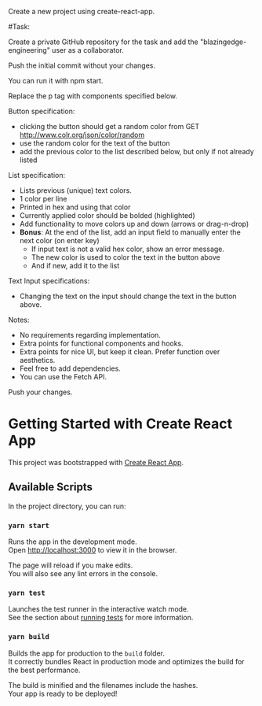 Create a new project using create-react-app.

#Task:

Create a private GitHub repository for the task and add the "blazingedge-engineering" user as a collaborator.

Push the initial commit without your changes.

You can run it with npm start.

Replace the p tag with components specified below.

Button specification:
- clicking the button should get a random color from GET http://www.colr.org/json/color/random
- use the random color for the text of the button
- add the previous color to the list described below, but only if not already listed

List specification:
- Lists previous (unique) text colors.
- 1 color per line
- Printed in hex and using that color
- Currently applied color should be bolded (highlighted)
- Add functionality to move colors up and down (arrows or drag-n-drop)
- **Bonus**: At the end of the list, add an input field to manually enter the next color (on enter key)
  - If input text is not a valid hex color, show an error message.
  - The new color is used to color the text in the button above
  - And if new, add it to the list

Text Input specifications:
- Changing the text on the input should change the text in the button above.

Notes:
- No requirements regarding implementation.
- Extra points for functional components and hooks.
- Extra points for nice UI, but keep it clean. Prefer function over aesthetics.
- Feel free to add dependencies.
- You can use the Fetch API.

Push your changes.


# Getting Started with Create React App

This project was bootstrapped with [Create React App](https://github.com/facebook/create-react-app).

## Available Scripts

In the project directory, you can run:

### `yarn start`

Runs the app in the development mode.\
Open [http://localhost:3000](http://localhost:3000) to view it in the browser.

The page will reload if you make edits.\
You will also see any lint errors in the console.

### `yarn test`

Launches the test runner in the interactive watch mode.\
See the section about [running tests](https://facebook.github.io/create-react-app/docs/running-tests) for more information.

### `yarn build`

Builds the app for production to the `build` folder.\
It correctly bundles React in production mode and optimizes the build for the best performance.

The build is minified and the filenames include the hashes.\
Your app is ready to be deployed!
